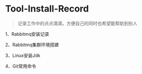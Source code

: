 # Tool-Install-Record

> 记录工作中的点点滴滴，方便自己的同时也希望能帮助到别人

1、Rabbitmq安装记录

2、Rabbitmq集群环境搭建

3、Linux安装Jdk

4、Git常用命令




